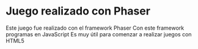 # Juego realizado con Phaser
Este juego fue realizado con el framework Phaser
Con este framework programas en JavaScript
Es muy útil para comenzar a realizar juegos con HTML5
